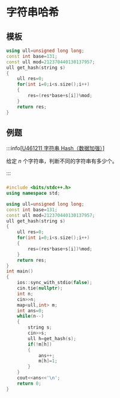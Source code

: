 # 字符串哈希

## 模板

```cpp
using ull=unsigned long long;
const int base=131;
const ull mod=212370440130137957;
ull get_hash(string s)
{
	ull res=0;
	for(int i=0;i<s.size();i++)
	{
		res=(res*base+s[i])%mod;
	}
	return res;
}
```

## 例题

:::info[[U461211 字符串 Hash（数据加强）](https://www.luogu.com.cn/problem/U461211)]

给定 $n$ 个字符串，判断不同的字符串有多少个。

:::

### 

```cpp
#include <bits/stdc++.h>
using namespace std;

using ull=unsigned long long;
const int base=131;
const ull mod=212370440130137957;
ull get_hash(string s)
{
	ull res=0;
	for(int i=0;i<s.size();i++)
	{
		res=(res*base+s[i])%mod;
	}
	return res;
}
int main()
{
	ios::sync_with_stdio(false);
	cin.tie(nullptr);
	int n;
	cin>>n;
	map<ull,int> m;
	int ans=0;
	while(n--)
	{
		string s;
		cin>>s;
		ull h=get_hash(s);
		if(!m[h])
		{
			ans++;
			m[h]=1;
		}
	}
	cout<<ans<<'\n';
	return 0;
}
```

